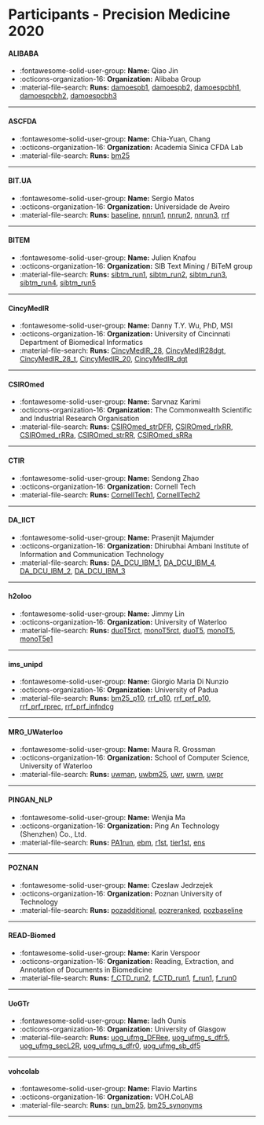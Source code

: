 # Participants - Precision Medicine 2020 

#### ALIBABA
 - :fontawesome-solid-user-group: **Name:** Qiao Jin
 - :octicons-organization-16: **Organization:** Alibaba Group
 - :material-file-search: **Runs:** [damoespb1](./runs.md#damoespb1), [damoespb2](./runs.md#damoespb2), [damoespcbh1](./runs.md#damoespcbh1), [damoespcbh2](./runs.md#damoespcbh2), [damoespcbh3](./runs.md#damoespcbh3)

---
#### ASCFDA
 - :fontawesome-solid-user-group: **Name:** Chia-Yuan, Chang
 - :octicons-organization-16: **Organization:** Academia Sinica CFDA Lab
 - :material-file-search: **Runs:** [bm25](./runs.md#bm25)

---
#### BIT.UA
 - :fontawesome-solid-user-group: **Name:** Sergio Matos
 - :octicons-organization-16: **Organization:** Universidade de Aveiro
 - :material-file-search: **Runs:** [baseline](./runs.md#baseline), [nnrun1](./runs.md#nnrun1), [nnrun2](./runs.md#nnrun2), [nnrun3](./runs.md#nnrun3), [rrf](./runs.md#rrf)

---
#### BITEM
 - :fontawesome-solid-user-group: **Name:** Julien Knafou
 - :octicons-organization-16: **Organization:** SIB Text Mining / BiTeM group
 - :material-file-search: **Runs:** [sibtm_run1](./runs.md#sibtm_run1), [sibtm_run2](./runs.md#sibtm_run2), [sibtm_run3](./runs.md#sibtm_run3), [sibtm_run4](./runs.md#sibtm_run4), [sibtm_run5](./runs.md#sibtm_run5)

---
#### CincyMedIR
 - :fontawesome-solid-user-group: **Name:** Danny T.Y. Wu, PhD, MSI
 - :octicons-organization-16: **Organization:** University of Cincinnati Department of Biomedical Informatics
 - :material-file-search: **Runs:** [CincyMedIR_28](./runs.md#cincymedir_28), [CincyMedIR28dgt](./runs.md#cincymedir28dgt), [CincyMedIR_28_t](./runs.md#cincymedir_28_t), [CincyMedIR_20](./runs.md#cincymedir_20), [CincyMedIR_dgt](./runs.md#cincymedir_dgt)

---
#### CSIROmed
 - :fontawesome-solid-user-group: **Name:** Sarvnaz Karimi
 - :octicons-organization-16: **Organization:** The Commonwealth Scientific and Industrial Research Organisation 
 - :material-file-search: **Runs:** [CSIROmed_strDFR](./runs.md#csiromed_strdfr), [CSIROmed_rlxRR](./runs.md#csiromed_rlxrr), [CSIROmed_rRRa](./runs.md#csiromed_rrra), [CSIROmed_strRR](./runs.md#csiromed_strrr), [CSIROmed_sRRa](./runs.md#csiromed_srra)

---
#### CTIR
 - :fontawesome-solid-user-group: **Name:** Sendong Zhao
 - :octicons-organization-16: **Organization:** Cornell Tech
 - :material-file-search: **Runs:** [CornellTech1](./runs.md#cornelltech1), [CornellTech2](./runs.md#cornelltech2)

---
#### DA_IICT
 - :fontawesome-solid-user-group: **Name:** Prasenjit Majumder
 - :octicons-organization-16: **Organization:** Dhirubhai Ambani Institute of Information and Communication Technology
 - :material-file-search: **Runs:** [DA_DCU_IBM_1](./runs.md#da_dcu_ibm_1), [DA_DCU_IBM_4](./runs.md#da_dcu_ibm_4), [DA_DCU_IBM_2](./runs.md#da_dcu_ibm_2), [DA_DCU_IBM_3](./runs.md#da_dcu_ibm_3)

---
#### h2oloo
 - :fontawesome-solid-user-group: **Name:** Jimmy Lin
 - :octicons-organization-16: **Organization:** University of Waterloo
 - :material-file-search: **Runs:** [duoT5rct](./runs.md#duot5rct), [monoT5rct](./runs.md#monot5rct), [duoT5](./runs.md#duot5), [monoT5](./runs.md#monot5), [monoT5e1](./runs.md#monot5e1)

---
#### ims_unipd
 - :fontawesome-solid-user-group: **Name:** Giorgio Maria Di Nunzio
 - :octicons-organization-16: **Organization:** University of Padua
 - :material-file-search: **Runs:** [bm25_p10](./runs.md#bm25_p10), [rrf_p10](./runs.md#rrf_p10), [rrf_prf_p10](./runs.md#rrf_prf_p10), [rrf_prf_rprec](./runs.md#rrf_prf_rprec), [rrf_prf_infndcg](./runs.md#rrf_prf_infndcg)

---
#### MRG_UWaterloo
 - :fontawesome-solid-user-group: **Name:** Maura R. Grossman
 - :octicons-organization-16: **Organization:** School of Computer Science, University of Waterloo
 - :material-file-search: **Runs:** [uwman](./runs.md#uwman), [uwbm25](./runs.md#uwbm25), [uwr](./runs.md#uwr), [uwrn](./runs.md#uwrn), [uwpr](./runs.md#uwpr)

---
#### PINGAN_NLP
 - :fontawesome-solid-user-group: **Name:** Wenjia Ma
 - :octicons-organization-16: **Organization:** Ping An Technology (Shenzhen) Co., Ltd.
 - :material-file-search: **Runs:** [PA1run](./runs.md#pa1run), [ebm](./runs.md#ebm), [r1st](./runs.md#r1st), [tier1st](./runs.md#tier1st), [ens](./runs.md#ens)

---
#### POZNAN
 - :fontawesome-solid-user-group: **Name:** Czeslaw Jedrzejek
 - :octicons-organization-16: **Organization:** Poznan University of Technology
 - :material-file-search: **Runs:** [pozadditional](./runs.md#pozadditional), [pozreranked](./runs.md#pozreranked), [pozbaseline](./runs.md#pozbaseline)

---
#### READ-Biomed
 - :fontawesome-solid-user-group: **Name:** Karin Verspoor
 - :octicons-organization-16: **Organization:** Reading, Extraction, and Annotation of Documents in Biomedicine
 - :material-file-search: **Runs:** [f_CTD_run2](./runs.md#f_ctd_run2), [f_CTD_run1](./runs.md#f_ctd_run1), [f_run1](./runs.md#f_run1), [f_run0](./runs.md#f_run0)

---
#### UoGTr
 - :fontawesome-solid-user-group: **Name:** Iadh Ounis
 - :octicons-organization-16: **Organization:** University of Glasgow
 - :material-file-search: **Runs:** [uog_ufmg_DFRee](./runs.md#uog_ufmg_dfree), [uog_ufmg_s_dfr5](./runs.md#uog_ufmg_s_dfr5), [uog_ufmg_secL2R](./runs.md#uog_ufmg_secl2r), [uog_ufmg_s_dfr0](./runs.md#uog_ufmg_s_dfr0), [uog_ufmg_sb_df5](./runs.md#uog_ufmg_sb_df5)

---
#### vohcolab
 - :fontawesome-solid-user-group: **Name:** Flavio Martins
 - :octicons-organization-16: **Organization:** VOH.CoLAB
 - :material-file-search: **Runs:** [run_bm25](./runs.md#run_bm25), [bm25_synonyms](./runs.md#bm25_synonyms)

---
